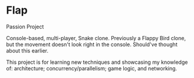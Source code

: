 # Flap
Passion Project

Console-based, multi-player, Snake clone. Previously a Flappy Bird clone, but the movement doesn't look right in the console. Should've thought about this earlier.

This project is for learning new techniques and showcasing my knowledge of: architecture; concurrency/parallelism; game logic, and networking.
